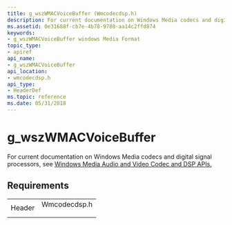 ```yaml
---
title: g_wszWMACVoiceBuffer (Wmcodecdsp.h)
description: For current documentation on Windows Media codecs and digital signal processors, see Windows Media Audio and Video Codec and DSP APIs.
ms.assetid: 0e31688f-cb7e-4b78-9780-aa14c2ffd874
keywords:
- g_wszWMACVoiceBuffer windows Media Format
topic_type:
- apiref
api_name:
- g_wszWMACVoiceBuffer
api_location:
- wmcodecdsp.h
api_type:
- HeaderDef
ms.topic: reference
ms.date: 05/31/2018
---
```


# g\_wszWMACVoiceBuffer

For current documentation on Windows Media codecs and digital signal processors, see [Windows Media Audio and Video Codec and DSP APIs.](/previous-versions//dd464626(v=vs.85))

## Requirements



|                   |                                                                                         |
|-------------------|-----------------------------------------------------------------------------------------|
| Header<br/> | <dl> <dt>Wmcodecdsp.h</dt> </dl> |



 

